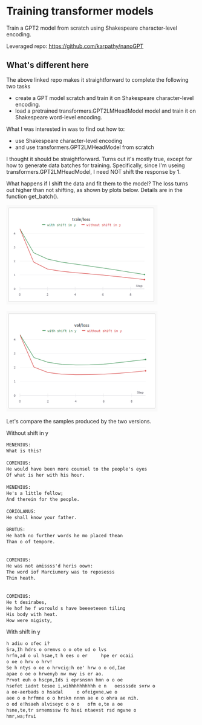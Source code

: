 # Training transformer models

Train a GPT2 model from scratch using Shakespeare character-level encoding.

Leveraged repo: https://github.com/karpathy/nanoGPT

## What's different here 

The above linked repo makes it straightforward to complete the following two tasks

- create a GPT model scratch and train it on Shakespeare character-level encoding.
- load a pretrained transformers.GPT2LMHeadModel model and train it on Shakespeare word-level encoding.

What I was interested in was to find out how to:

- use Shakespeare character-level encoding
- and use transformers.GPT2LMHeadModel from scratch

I thought it should be straightforward. Turns out it's mostly true, except for how to generate data batches for training. Specifically, since I'm useing transformers.GPT2LMHeadModel, I need NOT shift the response by 1. 

What happens if I shift the data and fit them to the model? The loss turns out higher than not shifting, as shown by plots below. Details are in the function get_batch().

[<img src='./assets/train_loss.png' width="400" />](./assets/train_loss.png)

[<img src='./assets/val_loss.png' width="400" />](./assets/val_loss.png)

Let's compare the samples produced by the two versions. 

Without shift in y
```
MENENIUS:
What is this?

COMINIUS:
He would have been more counsel to the people's eyes
Of what is her with his hour.

MENENIUS:
He's a little fellow;
And therein for the people.

CORIOLANUS:
He shall know your father.

BRUTUS:
He hath no further words he mo placed thean
Than o of tempore.


COMINIUS:
He was not amissss'd heris oown:
The word iof Marciumery was to reposesss
Thin heath.


COMINIUS:
He t desirabes,
He hof he f worould s have beeeeteeen tiling
His body with heat.
How were migisty,
```

With shift in y
```
h adiu o ofec i?
Sra,Ih hdrs o oremvs o o ote ud o lvs
hrfm,ad o ul hsae,t h ees o er     hpe er ocaii 
o oe o hrv o hrv!
Se h ntys o oe o hrvcig:h ee' hrw o o od,Iae
apae o oe o hrwenyb nw nwy is er ao.
Prvot euh o hscpn,Ids i eprsnsmn hmn o o oe
hsefet iadnt tesoe i,wihhhhhhhhhh e n   oessssde svrw o
a oe-aerbads o hsadal     o ofeigvne,we o
aee o o hrfmne o o hrskn nnnn ae e o ohra ae nih.
o od e!hsaeh alviseyc o o o   ofm e,te a oe
hsne,te,tr srnemsssw fo hsei ntaevst rsd ngvne o
hmr,wa;frvi
```
